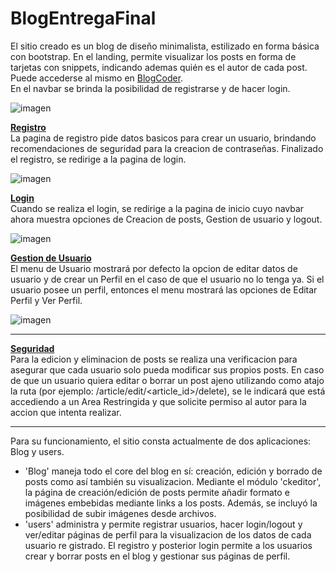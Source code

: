# BlogEntregaFinal
El sitio creado es un blog de diseño minimalista, estilizado en forma básica con bootstrap. En el landing, permite visualizar los posts en forma de tarjetas con snippets, indicando ademas quién es el autor de cada post. Puede accederse al mismo en [BlogCoder](https://blog-coder-far.herokuapp.com/).  
En el navbar se brinda la posibilidad de registrarse y de hacer login.  
  
![imagen](https://user-images.githubusercontent.com/49619096/178545525-ba2acfce-cfcd-41f7-a4c2-90797b2a46ee.png)

<ins><b>Registro</b></ins>  
La pagina de registro pide datos basicos para crear un usuario, brindando recomendaciones de seguridad para la creacion de contraseñas. Finalizado el registro, se redirige a la pagina de login.  
  
![imagen](https://user-images.githubusercontent.com/49619096/178545640-62f66081-8bb3-4f97-bece-9e01b6fe3f38.png)

<ins><b>Login</b></ins>  
Cuando se realiza el login, se redirige a la pagina de inicio cuyo navbar ahora muestra opciones de Creacion de posts, Gestion de usuario y logout.  
  
![imagen](https://user-images.githubusercontent.com/49619096/178543964-c097b3b1-6ae0-41d8-b44c-a707dd6d26f4.png)  
  
  <ins><b>Gestion de Usuario</b></ins>  
  El menu de Usuario mostrará por defecto la opcion de editar datos de usuario y de crear un Perfil en el caso de que el usuario no lo tenga ya. Si el usuario posee un perfil, entonces el menu mostrará las opciones de Editar Perfil y Ver Perfil.  
  
![imagen](https://user-images.githubusercontent.com/49619096/178545825-2681563d-6fc3-45fd-8ce4-258e30d6213c.png)  
  
  <hr>  
  
<ins><b>Seguridad</b></ins>  
Para la edicion y eliminacion de posts se realiza una verificacion para asegurar que cada usuario solo pueda modificar sus propios posts. En caso de que un usuario quiera editar o borrar un post ajeno utilizando como atajo la ruta (por ejemplo: /article/edit/<article_id>/delete), se le indicará que está accediendo a un Area Restringida y que solicite permiso al autor para la accion que intenta realizar.  

<hr>  

Para su funcionamiento, el sitio consta actualmente de dos aplicaciones: Blog y users.
- 'Blog' maneja todo el core del blog en sí: creación, edición y borrado de posts como así también su visualizacion.
  Mediante el módulo 'ckeditor', la página de creación/edición de posts permite añadir formato e imágenes embebidas mediante links a los posts. Además, se incluyó la posibilidad de subir imágenes desde archivos.
- 'users' administra y permite registrar usuarios, hacer login/logout y ver/editar páginas de perfil para la visualizacion de los datos de cada usuario re gistrado. El registro y posterior login permite a los usuarios crear y borrar posts en el blog y gestionar sus páginas de perfil.

